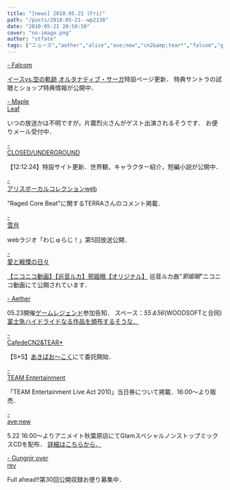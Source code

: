 ```yaml
---
title: "[news] 2010.05.21 (Fri)"
path: "/posts/2010-05-21--wp2138"
date: "2010-05-21 20:58:50"
cover: "no-image.png"
author: "stfate"
tags: ["ニュース","aether","alice","ave;new","cn2&amp;tear*","falcom","gungnir over rev","ノーザン･キラー","雪月","霜月はるか"]
---
```


<style type="text/css">
<!--
p {white-space: pre-wrap};
-->
</style>

<a  href="http://www.falcom.com/" target="_blank">- Falcom</a>
<div ><a href="http://www.falcom.com/ys_vs_sora/index.html" target="_blank">イースvs.空の軌跡 オルタナティブ・サーガ</a>特設ページ更新．
特典サントラの試聴とショップ特典情報が公開中．
<div の試聴が…!!
試聴だけあって音質悪いのがアレですが，アレンジの方向はかなり良さそうです．
試聴には含まれてませんが，"力の限り"はイントロのリフ…もっというとハーモニクスがどんな感じになってるか気になりまくります(ぇ</div></div>

<a  href="http://www.timerocket.co.jp/fmc/" target="_blank">- Maple Leaf</a>
<div >いつの放送かは不明ですが，片霧烈火さんがゲスト出演されるそうです．
お便りメール受付中．</div>

<a  href="http://www.fragment-s.jp/kokyou/" target="_blank">- CLOSED/UNDERGROUND</a>
<div >【12:12:24】特設サイト更新．世界観，キャラクター紹介，短編小説が公開中．</div>

<a  href="http://www2.alicesoft.com/alivo/index.html" target="_blank">- アリスボーカルコレクションweb</a>
<div >"Raged Core Beat"に関するTERRAさんのコメント掲載．</div>

<a  href="http://aonokioku.sakura.ne.jp/setsugetsu/" target="_blank">- 雪月</a>
<div >webラジオ「わじゅらじ！」第5回放送公開．</div>

<a  href="http://cobhc.blog40.fc2.com/" target="_blank">- 愛と戦慄の日々</a>
<div ><script type="text/javascript" src="http://ext.nicovideo.jp/thumb_watch/sm10783716"></script><noscript><a href="http://www.nicovideo.jp/watch/sm10783716">【ニコニコ動画】【巡音ルカ】邪姫眼【オリジナル】</a></noscript>
巡音ルカ曲"<em>邪姫眼</em>"ニコニコ動画にて公開されています．</div>

<a  href="http://www.lkjp.net/" target="_blank">- Aether</a>
<div >05.23開催<a href="http://www.geocities.jp/zed_gamelegend/" target="_blank">ゲームレジェンド</a>参加告知．
スペース：<em>55＆56</em>(WOODSOFTと合同)
<a href="http://d.hatena.ne.jp/woodsoft/" target="_blank">富士急ハイドライドなる作品を頒布するそうな．</a></div>

<a  href="http://mure.sakura.ne.jp/cn2/" target="_blank">- CafedeCN2&TEAR*</a>
<div >【S*S】<a href="http://www.akibaoo.com/02/commodity_param/t/0/ctc/82000000/shc/0/cmc/2500020130117/backURL/+02+main" target="_blank">あきばお～こく</a>にて委託開始．</div>

<a  href="http://www.team-e.co.jp/information/2010/05/team-entertainment-live-act-20.html" target="_blank">- TEAM Entertainment</a>
<div >「TEAM Entertainment Live Act 2010」当日券について掲載．16:00～より販売．</div>

<a  href="http://www.avenew.jp/top.html" target="_blank">- ave;new</a>
<div >5.22 16:00～よりアニメイト秋葉原店にてGlamスペシャルノンストップミックスCDを配布．
<a href="http://www.avenew.jp/news.html" target="_blank">詳細はこちらから．</a></div>

<a  href="http://www.gungni.com/" target="_blank">- Gungnir over rev</a>
<div >Full ahead!!第30回公開収録お便り募集中．</div>